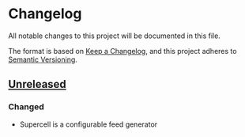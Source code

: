 # Changelog

All notable changes to this project will be documented in this file.

The format is based on [Keep a Changelog](https://keepachangelog.com/en/1.0.0/),
and this project adheres to [Semantic Versioning](https://semver.org/spec/v2.0.0.html).

## [Unreleased]

### Changed

- Supercell is a configurable feed generator

[unreleased]: https://github.com/astrenoxcoop/supercell/compare/0.1.0..HEAD

<!-- generated by git-cliff -->

